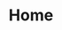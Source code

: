 ---
layout: home
title: Home
# Hero section
hero:
  name: VORP Framework
  text: The Lead framework in RedM for creating RP servers
  image:
    src: /logo.png
    alt: VorpCore logo
  tagline: Community based, active, maintained , made for free for the creation of Cfx.re game servers based on RDR2 game.
  actions:
    - theme: brand
      text: Guide
      link: /guide
    - theme: alt
      text: GitHub
      link: https://github.com/VORPCORE
    - theme: brand
      text: Docs
      link: /api 

# Features section
features:
  - icon: ⚡️
    title: Fast
    details: Built with high player cap servers in mind
  - icon: 🎉
    title: Community Driven
    details: Massive community driven framework
  - icon: 🔥
    title: Simple and easy-to-use, always
    details: All features are built with developers in mind

# Meta property
head:
  - - meta
    - property: og:type
      content: website
  - - meta
    - property: og:title
      content: VORPCore Docs
  - - meta
    - property: og:image
      content: https://avatars.githubusercontent.com/u/64416274?s=200&v=4
  - - meta
    - name: title
      content: VORPCore Docs
  - - meta
    - name: description
      content: Official VorpCore Framework Site. The Lead framework in RedM for creating RP servers
  - - meta
    - name: twitter:card
      content: https://avatars.githubusercontent.com/u/64416274?s=200&v=4
  - - link
    - rel: icon
      type: image/png
      href: logo.png
---